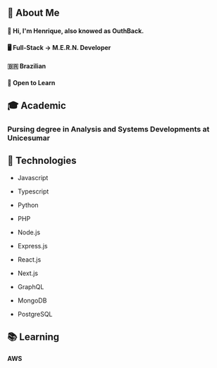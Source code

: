 ## 📖 About Me
  #### 👏 Hi, I'm Henrique, also knowed as OuthBack.
  #### 🖥️ Full-Stack -> M.E.R.N. Developer
  #### :brazil: Brazilian
  #### 🧠 Open to Learn
  
## 🎓 Academic
  ### Pursing degree in Analysis and Systems Developments at Unicesumar
  
## 🔋 Technologies
  - Javascript
  - Typescript
  - Python
  - PHP
  
  - Node.js
  - Express.js
  
  - React.js
  - Next.js

  - GraphQL
  
  - MongoDB
  - PostgreSQL
 
## 📚 Learning
#### AWS
 
<!--
**OuthBack/OuthBack** is a ✨ _special_ ✨ repository because its `README.md` (this file) appears on your GitHub profile.

Here are some ideas to get you started:

- 🔭 I’m currently working on ...
- 🌱 I’m currently learning ...
- 👯 I’m looking to collaborate on ...
- 🤔 I’m looking for help with ...
- 💬 Ask me about ...
- 📫 How to reach me: ...
- 😄 Pronouns: ...
- ⚡ Fun fact: ...
-->
